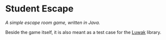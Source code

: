 # Student Escape

_A simple escape room game, written in Java._ 

Beside the game itself, it is also meant as a test case for the [Luwak](https://jevanlingen.github.io/luwak/) library.
